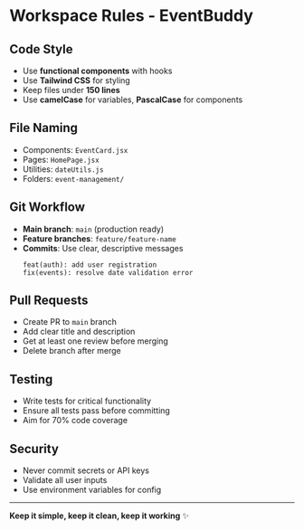 # Workspace Rules - EventBuddy

## Code Style
- Use **functional components** with hooks
- Use **Tailwind CSS** for styling
- Keep files under **150 lines**
- Use **camelCase** for variables, **PascalCase** for components

## File Naming
- Components: `EventCard.jsx`
- Pages: `HomePage.jsx`  
- Utilities: `dateUtils.js`
- Folders: `event-management/`

## Git Workflow
- **Main branch**: `main` (production ready)
- **Feature branches**: `feature/feature-name`
- **Commits**: Use clear, descriptive messages
  ```
  feat(auth): add user registration
  fix(events): resolve date validation error
  ```

## Pull Requests
- Create PR to `main` branch
- Add clear title and description
- Get at least one review before merging
- Delete branch after merge

## Testing
- Write tests for critical functionality
- Ensure all tests pass before committing
- Aim for 70% code coverage

## Security
- Never commit secrets or API keys
- Validate all user inputs
- Use environment variables for config

---
**Keep it simple, keep it clean, keep it working** ✨